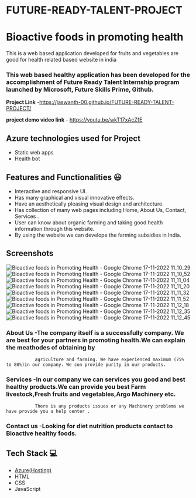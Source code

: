 # FUTURE-READY-TALENT-PROJECT
#  Bioactive foods in promoting health

This is a web based application developed for fruits and vegetables are good for health related based website in india

### This web based healthy application has been developed for the accomplishment of Future Ready Talent Internship program launched by Microsoft, Future Skills Prime, Github.


**Project Link** -https://jaswanth-00.github.io/FUTURE-READY-TALENT-PROJECT/

**project demo video link** - https://youtu.be/wkT17xAcZfE

## Azure technologies used for Project

- Static web apps
- Health bot

## Features and Functionalities 😃

- Interactive and responsive UI.
- Has many graphical and visual innovative effects.
- Have an aesthetically pleasing visual design and architecture.
- Has collection of many web pages including Home, About Us, Contact, Services .
- User can know about organic farming and taking good health information through this website.
- By using the website we can develope the farming subsidies in India. 

## Screenshots
![Bioactive foods in Promoting Health - Google Chrome 17-11-2022 11_10_29](https://user-images.githubusercontent.com/111040137/202366217-cee92d45-9c41-4a00-96a1-b50bf081c39d.png)
![Bioactive foods in Promoting Health - Google Chrome 17-11-2022 11_10_52](https://user-images.githubusercontent.com/111040137/202367893-d7f0a4d3-9a93-4265-8de9-651020bc79df.png)
![Bioactive foods in Promoting Health - Google Chrome 17-11-2022 11_11_04](https://user-images.githubusercontent.com/111040137/202367940-96b1b2ab-a0ed-4dfe-86b7-484b77645278.png)
![Bioactive foods in Promoting Health - Google Chrome 17-11-2022 11_11_20](https://user-images.githubusercontent.com/111040137/202367989-d6cfd25e-b355-47c2-8f0d-54b1be900ecc.png)
![Bioactive foods in Promoting Health - Google Chrome 17-11-2022 11_11_32](https://user-images.githubusercontent.com/111040137/202368014-67ab7f62-3f7c-4005-b17e-400a7d2a8ecc.png)
![Bioactive foods in Promoting Health - Google Chrome 17-11-2022 11_11_52](https://user-images.githubusercontent.com/111040137/202368082-88ed12ad-e1fd-4179-99a3-0fee5dbd4547.png)
![Bioactive foods in Promoting Health - Google Chrome 17-11-2022 11_12_18](https://user-images.githubusercontent.com/111040137/202368130-0f1cf988-bcea-4540-b80c-e52a7d9a9e79.png)
![Bioactive foods in Promoting Health - Google Chrome 17-11-2022 11_12_35](https://user-images.githubusercontent.com/111040137/202368193-1bf5fa07-db3c-409b-aacd-c1b2d3d49a5b.png)
![Bioactive foods in Promoting Health - Google Chrome 17-11-2022 11_12_45](https://user-images.githubusercontent.com/111040137/202368244-b17d302a-573e-454a-bd91-566cf10334df.png)


   

### About Us -The company itself is a successfully company. We are best for your partners in promoting health.We can explain the meathodes of obtaining by
               agriculture and farming. We have experienced maximum (75% to 80%)in our company. We con provide purity in our products.



### Services -In our company we can services you good and best healthy products.We can provide you best Farm livestock,Fresh fruits and vegetables,Argo Machinery etc.
               There is any products issues or any Machinery problems we have provide you a help center .


### Contact us -Looking for diet nutrition products contact to Bioactive healthy foods.








## Tech Stack 💻

- [Azure(Hosting)](https://azure.microsoft.com/en-in/features/azure-portal/)
- HTML
- CSS
- JavaScript
